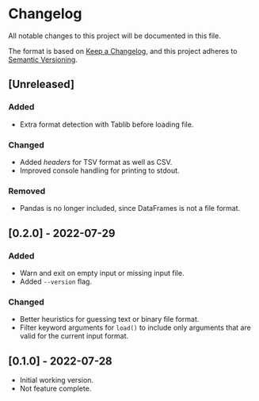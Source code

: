 # Changelog

All notable changes to this project will be documented in this file.

The format is based on [Keep a Changelog](https://keepachangelog.com),
and this project adheres to [Semantic Versioning](https://semver.org).

## [Unreleased]

### Added

* Extra format detection with Tablib before loading file.

### Changed

* Added *headers* for TSV format as well as CSV.
* Improved console handling for printing to stdout.

### Removed

* Pandas is no longer included, since DataFrames is not a file format.

## [0.2.0] - 2022-07-29

### Added

* Warn and exit on empty input or missing input file.
* Added `--version` flag.

### Changed

* Better heuristics for guessing text or binary file format.
* Filter keyword arguments for `load()` to include only arguments that are valid
  for the current input format.

## [0.1.0] - 2022-07-28

* Initial working version.
* Not feature complete.
